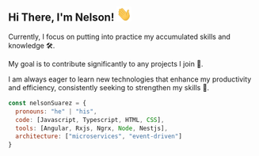 <h2> Hi There, I'm Nelson! <img src="https://raw.githubusercontent.com/ABSphreak/ABSphreak/master/gifs/Hi.gif" width="30px"></h2>
Currently, I focus on putting into practice my accumulated skills and knowledge 🛠️.

My goal is to contribute significantly to any projects I join 🤝.

I am always eager to learn new technologies that enhance my productivity and efficiency, consistently seeking to strengthen my skills 🚀.

```javascript
const nelsonSuarez = {
  pronouns: "he" | "his",
  code: [Javascript, Typescript, HTML, CSS],
  tools: [Angular, Rxjs, Ngrx, Node, Nestjs],
  architecture: ["microservices", "event-driven"]
}
```
